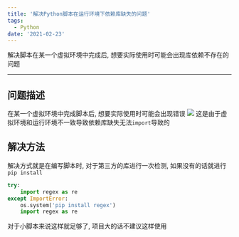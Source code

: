 ```yaml
---
title: '解决Python脚本在运行环境下依赖库缺失的问题'
tags: 
  - Python
date: '2021-02-23'
---
```


解决脚本在某一个虚拟环境中完成后, 想要实际使用时可能会出现库依赖不存在的问题

<!--more-->

---
## 问题描述
在某一个虚拟环境中完成脚本后, 想要实际使用时可能会出现错误
![](https://dynais-imh-hub.oss-cn-hangzhou.aliyuncs.com/img/20210223124433.png?x-oss-process=image/resize,h_2000/quality,q_90#center)
这是由于虚拟环境和运行环境不一致导致依赖库缺失无法`import`导致的

## 解决方法
解决方式就是在编写脚本时, 对于第三方的库进行一次检测, 如果没有的话就进行`pip install`
```python
try:
    import regex as re
except ImportError:
    os.system('pip install regex')
    import regex as re
```
对于小脚本来说这样就足够了, 项目大的话不建议这样使用